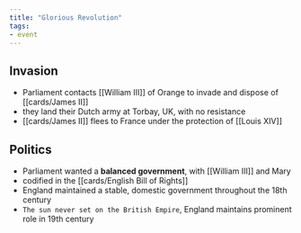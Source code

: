 ```yaml
---
title: "Glorious Revolution"
tags:
- event
---
```

## Invasion
- Parliament contacts [[William III]] of Orange to invade and dispose of [[cards/James II]]
- they land their Dutch army at Torbay, UK, with no resistance
- [[cards/James II]] flees to France under the protection of [[Louis XIV]]
## Politics
- Parliament wanted a **balanced government**, with [[William III]] and Mary
- codified in the [[cards/English Bill of Rights]]
- England maintained a stable, domestic government throughout the 18th century
- `The sun never set on the British Empire`, England maintains prominent role in 19th century